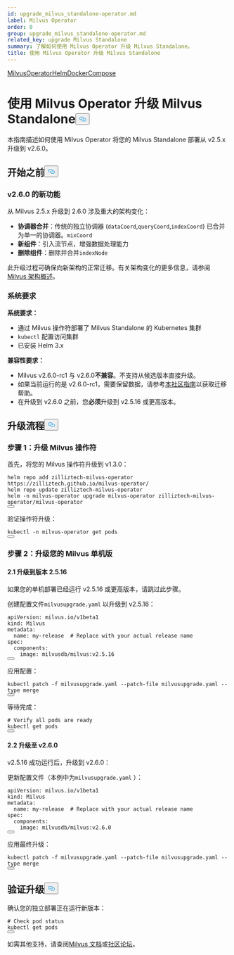 ```yaml
---
id: upgrade_milvus_standalone-operator.md
label: Milvus Operator
order: 0
group: upgrade_milvus_standalone-operator.md
related_key: upgrade Milvus Standalone
summary: 了解如何使用 Milvus Operator 升级 Milvus Standalone。
title: 使用 Milvus Operator 升级 Milvus Standalone
---
```

<div class="tab-wrapper"><a href="/docs/zh/upgrade_milvus_standalone-operator.md" class='active '>Milvus</a><a href="/docs/zh/upgrade_milvus_standalone-helm.md" class=''>OperatorHelmDocker</a><a href="/docs/zh/upgrade_milvus_standalone-docker.md" class=''>Compose</a></div>
<h1 id="Upgrade-Milvus-Standalone-with-Milvus-Operator" class="common-anchor-header">使用 Milvus Operator 升级 Milvus Standalone<button data-href="#Upgrade-Milvus-Standalone-with-Milvus-Operator" class="anchor-icon" translate="no">
      <svg translate="no"
        aria-hidden="true"
        focusable="false"
        height="20"
        version="1.1"
        viewBox="0 0 16 16"
        width="16"
      >
        <path
          fill="#0092E4"
          fill-rule="evenodd"
          d="M4 9h1v1H4c-1.5 0-3-1.69-3-3.5S2.55 3 4 3h4c1.45 0 3 1.69 3 3.5 0 1.41-.91 2.72-2 3.25V8.59c.58-.45 1-1.27 1-2.09C10 5.22 8.98 4 8 4H4c-.98 0-2 1.22-2 2.5S3 9 4 9zm9-3h-1v1h1c1 0 2 1.22 2 2.5S13.98 12 13 12H9c-.98 0-2-1.22-2-2.5 0-.83.42-1.64 1-2.09V6.25c-1.09.53-2 1.84-2 3.25C6 11.31 7.55 13 9 13h4c1.45 0 3-1.69 3-3.5S14.5 6 13 6z"
        ></path>
      </svg>
    </button></h1><p>本指南描述如何使用 Milvus Operator 将您的 Milvus Standalone 部署从 v2.5.x 升级到 v2.6.0。</p>
<h2 id="Before-you-start" class="common-anchor-header">开始之前<button data-href="#Before-you-start" class="anchor-icon" translate="no">
      <svg translate="no"
        aria-hidden="true"
        focusable="false"
        height="20"
        version="1.1"
        viewBox="0 0 16 16"
        width="16"
      >
        <path
          fill="#0092E4"
          fill-rule="evenodd"
          d="M4 9h1v1H4c-1.5 0-3-1.69-3-3.5S2.55 3 4 3h4c1.45 0 3 1.69 3 3.5 0 1.41-.91 2.72-2 3.25V8.59c.58-.45 1-1.27 1-2.09C10 5.22 8.98 4 8 4H4c-.98 0-2 1.22-2 2.5S3 9 4 9zm9-3h-1v1h1c1 0 2 1.22 2 2.5S13.98 12 13 12H9c-.98 0-2-1.22-2-2.5 0-.83.42-1.64 1-2.09V6.25c-1.09.53-2 1.84-2 3.25C6 11.31 7.55 13 9 13h4c1.45 0 3-1.69 3-3.5S14.5 6 13 6z"
        ></path>
      </svg>
    </button></h2><h3 id="Whats-new-in-v260" class="common-anchor-header">v2.6.0 的新功能</h3><p>从 Milvus 2.5.x 升级到 2.6.0 涉及重大的架构变化：</p>
<ul>
<li><strong>协调器合并</strong>：传统的独立协调器 (<code translate="no">dataCoord</code>,<code translate="no">queryCoord</code>,<code translate="no">indexCoord</code>) 已合并为单一的协调器。<code translate="no">mixCoord</code></li>
<li><strong>新组件</strong>：引入流节点，增强数据处理能力</li>
<li><strong>删除组件</strong>：删除并合并<code translate="no">indexNode</code> </li>
</ul>
<p>此升级过程可确保向新架构的正常迁移。有关架构变化的更多信息，请参阅<a href="/docs/zh/architecture_overview.md">Milvus 架构概述</a>。</p>
<h3 id="Requirements" class="common-anchor-header">系统要求</h3><p><strong>系统要求：</strong></p>
<ul>
<li>通过 Milvus 操作符部署了 Milvus Standalone 的 Kubernetes 集群</li>
<li><code translate="no">kubectl</code> 配置访问集群</li>
<li>已安装 Helm 3.x</li>
</ul>
<p><strong>兼容性要求：</strong></p>
<ul>
<li>Milvus v2.6.0-rc1 与 v2.6.0<strong>不兼容</strong>。不支持从候选版本直接升级。</li>
<li>如果当前运行的是 v2.6.0-rc1，需要保留数据，请参考<a href="https://github.com/milvus-io/milvus/issues/43538#issuecomment-3112808997">本社区指南</a>以获取迁移帮助。</li>
<li>在升级到 v2.6.0 之前，您<strong>必须</strong>升级到 v2.5.16 或更高版本。</li>
</ul>
<h2 id="Upgrade-process" class="common-anchor-header">升级流程<button data-href="#Upgrade-process" class="anchor-icon" translate="no">
      <svg translate="no"
        aria-hidden="true"
        focusable="false"
        height="20"
        version="1.1"
        viewBox="0 0 16 16"
        width="16"
      >
        <path
          fill="#0092E4"
          fill-rule="evenodd"
          d="M4 9h1v1H4c-1.5 0-3-1.69-3-3.5S2.55 3 4 3h4c1.45 0 3 1.69 3 3.5 0 1.41-.91 2.72-2 3.25V8.59c.58-.45 1-1.27 1-2.09C10 5.22 8.98 4 8 4H4c-.98 0-2 1.22-2 2.5S3 9 4 9zm9-3h-1v1h1c1 0 2 1.22 2 2.5S13.98 12 13 12H9c-.98 0-2-1.22-2-2.5 0-.83.42-1.64 1-2.09V6.25c-1.09.53-2 1.84-2 3.25C6 11.31 7.55 13 9 13h4c1.45 0 3-1.69 3-3.5S14.5 6 13 6z"
        ></path>
      </svg>
    </button></h2><h3 id="Step-1-Upgrade-Milvus-Operator" class="common-anchor-header">步骤 1：升级 Milvus 操作符</h3><p>首先，将您的 Milvus 操作符升级到 v1.3.0：</p>
<pre><code translate="no" class="language-bash">helm repo add zilliztech-milvus-operator https://zilliztech.github.io/milvus-operator/
helm repo update zilliztech-milvus-operator
helm -n milvus-operator upgrade milvus-operator zilliztech-milvus-operator/milvus-operator
<button class="copy-code-btn"></button></code></pre>
<p>验证操作符升级：</p>
<pre><code translate="no" class="language-bash">kubectl -n milvus-operator get pods
<button class="copy-code-btn"></button></code></pre>
<h3 id="Step-2-Upgrade-your-Milvus-standalone" class="common-anchor-header">步骤 2：升级您的 Milvus 单机版</h3><h4 id="21-Upgrade-to-v2516" class="common-anchor-header">2.1 升级到版本 2.5.16</h4><div class="alert-note">
<p>如果您的单机部署已经运行 v2.5.16 或更高版本，请跳过此步骤。</p>
</div>
<p>创建配置文件<code translate="no">milvusupgrade.yaml</code> 以升级到 v2.5.16：</p>
<pre><code translate="no" class="language-yaml"><span class="hljs-attr">apiVersion:</span> <span class="hljs-string">milvus.io/v1beta1</span>
<span class="hljs-attr">kind:</span> <span class="hljs-string">Milvus</span>
<span class="hljs-attr">metadata:</span>
  <span class="hljs-attr">name:</span> <span class="hljs-string">my-release</span>  <span class="hljs-comment"># Replace with your actual release name</span>
<span class="hljs-attr">spec:</span>
  <span class="hljs-attr">components:</span>
    <span class="hljs-attr">image:</span> <span class="hljs-string">milvusdb/milvus:v2.5.16</span>
<button class="copy-code-btn"></button></code></pre>
<p>应用配置：</p>
<pre><code translate="no" class="language-bash">kubectl patch -f milvusupgrade.yaml --patch-file milvusupgrade.yaml --<span class="hljs-built_in">type</span> merge
<button class="copy-code-btn"></button></code></pre>
<p>等待完成：</p>
<pre><code translate="no" class="language-bash"><span class="hljs-comment"># Verify all pods are ready</span>
kubectl get pods
<button class="copy-code-btn"></button></code></pre>
<h4 id="22-Upgrade-to-v260" class="common-anchor-header">2.2 升级至 v2.6.0</h4><p>v2.5.16 成功运行后，升级到 v2.6.0：</p>
<p>更新配置文件（本例中为<code translate="no">milvusupgrade.yaml</code> ）：</p>
<pre><code translate="no" class="language-yaml"><span class="hljs-attr">apiVersion:</span> <span class="hljs-string">milvus.io/v1beta1</span>
<span class="hljs-attr">kind:</span> <span class="hljs-string">Milvus</span>
<span class="hljs-attr">metadata:</span>
  <span class="hljs-attr">name:</span> <span class="hljs-string">my-release</span>  <span class="hljs-comment"># Replace with your actual release name</span>
<span class="hljs-attr">spec:</span>
  <span class="hljs-attr">components:</span>
    <span class="hljs-attr">image:</span> <span class="hljs-string">milvusdb/milvus:v2.6.0</span>
<button class="copy-code-btn"></button></code></pre>
<p>应用最终升级：</p>
<pre><code translate="no" class="language-bash">kubectl patch -f milvusupgrade.yaml --patch-file milvusupgrade.yaml --<span class="hljs-built_in">type</span> merge
<button class="copy-code-btn"></button></code></pre>
<h2 id="Verify-the-upgrade" class="common-anchor-header">验证升级<button data-href="#Verify-the-upgrade" class="anchor-icon" translate="no">
      <svg translate="no"
        aria-hidden="true"
        focusable="false"
        height="20"
        version="1.1"
        viewBox="0 0 16 16"
        width="16"
      >
        <path
          fill="#0092E4"
          fill-rule="evenodd"
          d="M4 9h1v1H4c-1.5 0-3-1.69-3-3.5S2.55 3 4 3h4c1.45 0 3 1.69 3 3.5 0 1.41-.91 2.72-2 3.25V8.59c.58-.45 1-1.27 1-2.09C10 5.22 8.98 4 8 4H4c-.98 0-2 1.22-2 2.5S3 9 4 9zm9-3h-1v1h1c1 0 2 1.22 2 2.5S13.98 12 13 12H9c-.98 0-2-1.22-2-2.5 0-.83.42-1.64 1-2.09V6.25c-1.09.53-2 1.84-2 3.25C6 11.31 7.55 13 9 13h4c1.45 0 3-1.69 3-3.5S14.5 6 13 6z"
        ></path>
      </svg>
    </button></h2><p>确认您的独立部署正在运行新版本：</p>
<pre><code translate="no" class="language-bash"><span class="hljs-comment"># Check pod status</span>
kubectl get pods
<button class="copy-code-btn"></button></code></pre>
<p>如需其他支持，请查阅<a href="https://milvus.io/docs">Milvus 文档</a>或<a href="https://github.com/milvus-io/milvus/discussions">社区论坛</a>。</p>
